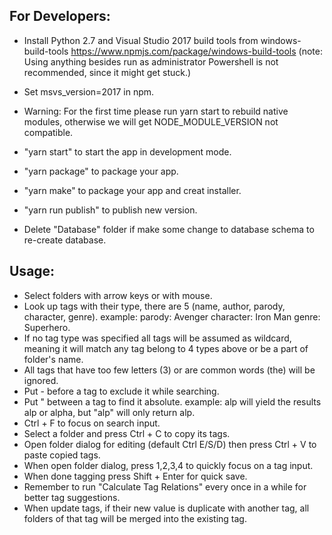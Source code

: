 ## For Developers:

- Install Python 2.7 and Visual Studio 2017 build tools from windows-build-tools https://www.npmjs.com/package/windows-build-tools (note: Using anything besides run as administrator Powershell is not recommended, since it might get stuck.)
- Set msvs_version=2017 in npm.
- Warning: For the first time please run yarn start to rebuild native modules, otherwise we will get NODE_MODULE_VERSION not compatible.

- "yarn start" to start the app in development mode.
- "yarn package" to package your app.
- "yarn make" to package your app and creat installer.
- "yarn run publish" to publish new version.

* Delete "Database" folder if make some change to database schema to re-create database.

## Usage:

- Select folders with arrow keys or with mouse.
- Look up tags with their type, there are 5 (name, author, parody, character, genre).
  example: parody: Avenger character: Iron Man genre: Superhero.
- If no tag type was specified all tags will be assumed as wildcard, meaning it will match any tag belong to 4 types above or be a part of folder's name.
- All tags that have too few letters (3) or are common words (the) will be ignored.
- Put - before a tag to exclude it while searching.
- Put " between a tag to find it absolute.
  example: alp will yield the results alp or alpha, but "alp" will only return alp.
- Ctrl + F to focus on search input.
- Select a folder and press Ctrl + C to copy its tags.
- Open folder dialog for editing (default Ctrl E/S/D) then press Ctrl + V to paste copied tags.
- When open folder dialog, press 1,2,3,4 to quickly focus on a tag input.
- When done tagging press Shift + Enter for quick save.
- Remember to run "Calculate Tag Relations" every once in a while for better tag suggestions.
- When update tags, if their new value is duplicate with another tag, all folders of that tag will be merged into the existing tag.
